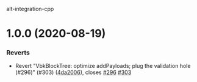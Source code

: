 alt-integration-cpp

# 1.0.0 (2020-08-19)


### Reverts

* Revert "VbkBlockTree: optimize addPayloads; plug the validation hole (#296)" (#303) ([4da2006](https://github.com/Warchant/alt-integration-cpp/commit/4da20066498326ae685a7c27c04a6f7401e3b029)), closes [#296](https://github.com/Warchant/alt-integration-cpp/issues/296) [#303](https://github.com/Warchant/alt-integration-cpp/issues/303)
